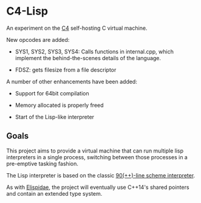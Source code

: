 C4-Lisp
=======

An experiment on the [C4](https://github.com/rswier/c4) self-hosting C virtual machine.

New opcodes are added:

* SYS1, SYS2, SYS3, SYS4: Calls functions in internal.cpp, which implement the behind-the-scenes details of the language.

* FDSZ: gets filesize from a file descriptor

A number of other enhancements have been added:

* Support for 64bit compilation

* Memory allocated is properly freed

* Start of the Lisp-like interpreter


Goals
-----

This project aims to provide a virtual machine that can run multiple lisp interpreters in a single process, switching
between those processes in a pre-emptive tasking fashion.

The Lisp interpreter is based on the classic [90(++)-line scheme interpreter](https://github.com/anthay/Lisp90).

As with [Elispidae](https://github.com/andrakis/elispidae), the project will eventually use C++14's shared pointers and contain an extended type system.
